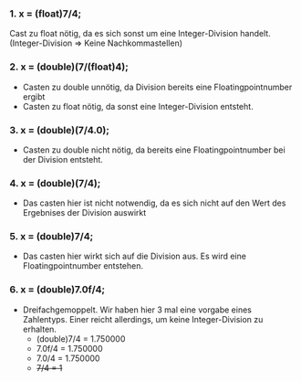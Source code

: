 ### 1. x = (float)7/4;
Cast zu float nötig, da es sich sonst um eine Integer-Division handelt. (Integer-Division => Keine Nachkommastellen)

### 2. x = (double)(7/(float)4);
- Casten zu double unnötig, da Division bereits eine Floatingpointnumber ergibt
- Casten zu float nötig, da sonst eine Integer-Division entsteht.

### 3. x = (double)(7/4.0);
- Casten zu double nicht nötig, da bereits eine Floatingpointnumber bei der Division entsteht.

### 4. x = (double)(7/4);
- Das casten hier ist nicht notwendig, da es sich nicht auf den Wert des Ergebnises der Division auswirkt

### 5. x = (double)7/4;
- Das casten hier wirkt sich auf die Division aus. Es wird eine Floatingpointnumber entstehen.

### 6. x = (double)7.0f/4;
- Dreifachgemoppelt. Wir haben hier 3 mal eine vorgabe eines Zahlentyps. Einer reicht allerdings, um keine Integer-Division zu erhalten.
    - (double)7/4 = 1.750000
    - 7.0f/4 = 1.750000
    - 7.0/4 = 1.750000
    - ~~7/4 = 1~~